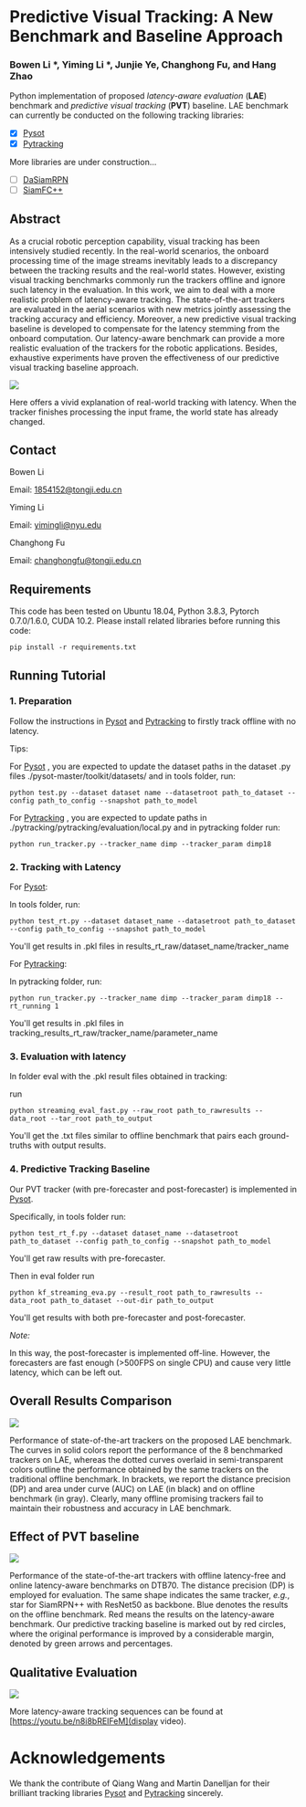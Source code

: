 # Predictive Visual Tracking: A New Benchmark and Baseline Approach

### Bowen Li *, Yiming Li *, Junjie Ye, Changhong Fu, and Hang Zhao

Python implementation of proposed *latency-aware evaluation* (**LAE**) benchmark and *predictive visual tracking* (**PVT**) baseline. LAE benchmark can currently be conducted on the following tracking libraries:

- [x] [Pysot](https://github.com/STVIR/pysot)
- [x] [Pytracking](https://github.com/visionml/pytracking)

More libraries are under construction...

- [ ] [DaSiamRPN](https://github.com/foolwood/DaSiamRPN)
- [ ] [SiamFC++](https://github.com/foolwood/DaSiamRPN)

## Abstract

As a crucial robotic perception capability, visual tracking has been intensively studied recently. In the real-world scenarios, the onboard processing time of the image streams inevitably leads to a discrepancy between the tracking results and the real-world states. However, existing visual tracking benchmarks commonly run the trackers offline and ignore such latency in the evaluation. In this work, we aim to deal with a more realistic problem of latency-aware tracking. The state-of-the-art trackers are evaluated in the aerial scenarios with new metrics jointly assessing the tracking accuracy and efficiency. Moreover, a new predictive visual tracking baseline is developed to compensate for the latency stemming from the onboard computation. Our latency-aware benchmark can provide a more realistic evaluation of the trackers for the robotic applications. Besides, exhaustive experiments have proven the effectiveness of our predictive visual tracking baseline approach.



![](.\fig\exhibition.png)

Here offers a vivid explanation of real-world tracking with latency. When the tracker finishes processing the input frame, the world state has already changed.



## Contact

Bowen Li

Email: [1854152@tongji.edu.cn]()

Yiming Li

Email: [yimingli@nyu.edu]()

Changhong Fu

Email: [changhongfu@tongji.edu.cn]()



## Requirements

This code has been tested on Ubuntu 18.04, Python 3.8.3, Pytorch 0.7.0/1.6.0, CUDA 10.2. Please install related libraries before running this code:

```
pip install -r requirements.txt
```



## Running Tutorial

### 1. Preparation

Follow the instructions in [Pysot](./libraries/pysot-master) and [Pytracking](./libraries/pytracking) to firstly track offline with no latency. 

Tips:

For [Pysot](./libraries/pysot-master) , you are expected to update the dataset paths in the dataset .py files ./pysot-master/toolkit/datasets/ and in tools folder, run:

```
python test.py --dataset dataset name --datasetroot path_to_dataset --config path_to_config --snapshot path_to_model
```

For [Pytracking](./libraries/pytracking) , you are expected to update paths in ./pytracking/pytracking/evaluation/local.py and in pytracking folder run:

```
python run_tracker.py --tracker_name dimp --tracker_param dimp18
```



### 2. Tracking with Latency

For [Pysot](./libraries/pysot-master):

In tools folder, run:

```
python test_rt.py --dataset dataset_name --datasetroot path_to_dataset --config path_to_config --snapshot path_to_model
```

You'll get results in .pkl files in results_rt_raw/dataset_name/tracker_name

For [Pytracking](./libraries/pytracking):

In pytracking folder, run:

```
python run_tracker.py --tracker_name dimp --tracker_param dimp18 --rt_running 1
```

You'll get results in .pkl files in tracking_results_rt_raw/tracker_name/parameter_name



### 3. Evaluation with latency

In folder eval with the .pkl result files obtained in tracking:

run

```
python streaming_eval_fast.py --raw_root path_to_rawresults --data_root --tar_root path_to_output
```

You'll get the .txt files similar to offline benchmark that pairs each ground-truths with output results.



### 4. Predictive Tracking Baseline

Our PVT tracker (with pre-forecaster and post-forecaster) is implemented in [Pysot](./libraries/pysot-master).

Specifically, in tools folder run:

```
python test_rt_f.py --dataset dataset_name --datasetroot path_to_dataset --config path_to_config --snapshot path_to_model
```

You'll get raw results with pre-forecaster.

Then in eval folder run

```
python kf_streaming_eva.py --result_root path_to_rawresults --data_root path_to_dataset --out-dir path_to_output
```

You'll get results with both pre-forecaster and post-forecaster.

*Note:*

In this way, the post-forecaster is implemented off-line. However, the forecasters are fast enough (>500FPS on single CPU) and cause very little latency, which can be left out.





## Overall Results Comparison

![](.\fig\overall.png)

Performance of state-of-the-art trackers on the proposed LAE benchmark. The curves in solid colors report the performance of the 8 benchmarked trackers on LAE, whereas the dotted curves overlaid in semi-transparent colors outline the performance obtained by the same trackers on the traditional offline benchmark. In brackets, we report the distance precision (DP) and area under curve (AUC) on LAE (in black) and on offline benchmark (in gray). Clearly, many offline promising trackers fail to maintain their robustness and accuracy in LAE benchmark.

## Effect of PVT baseline

![](.\fig\PVT.png)

Performance of the state-of-the-art trackers with offline latency-free and online latency-aware benchmarks on DTB70. The distance precision (DP) is employed for evaluation. The same shape indicates the same tracker, *e.g.*, star for SiamRPN++ with ResNet50 as backbone. Blue denotes the results on the offline benchmark. Red means the results on the latency-aware benchmark. Our predictive tracking baseline is marked out by red circles, where the original performance is improved by a considerable margin, denoted by green arrows and percentages.



## Qualitative Evaluation

![](.\fig\visulization.png)

More latency-aware tracking sequences can be found at [https://youtu.be/n8i8bREIFeM](display video).



# Acknowledgements

We thank the contribute of Qiang Wang and Martin Danelljan for their brilliant tracking libraries  [Pysot](https://github.com/STVIR/pysot) and [Pytracking](https://github.com/visionml/pytracking) sincerely.

